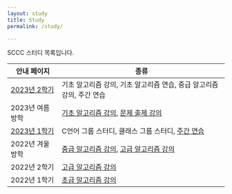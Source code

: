 ```yaml
---
layout: study
title: Study
permalink: /study/

---
```


SCCC 스터디 목록입니다.

| 안내 페이지                    | 종류                                                         |
| ------------------------------ | ------------------------------------------------------------ |
| [2023년 2학기](/study/2023/2/) | 기초 알고리즘 강의, 기초 알고리즘 연습, 중급 알고리즘 강의, 주간 연습 |
| 2023년 여름방학                | [기초 알고리즘 강의](https://github.com/justiceHui/SSU-SCCC-Study/tree/master/2023-summer-basic), [문제 출제 강의](https://github.com/justiceHui/SSU-SCCC-Study/tree/master/2023-summer-problem-setting) |
| [2023년 1학기](/study/2023/1/) | C언어 그룹 스터디, 클래스 그룹 스터디, [주간 연습](https://github.com/justiceHui/SSU-SCCC-Study/tree/master/2023-spring-problem-solving) |
| 2022년 겨울방학                | [중급 알고리즘 강의](https://github.com/justiceHui/SSU-SCCC-Study/tree/master/2022-winter-intermediate), [고급 알고리즘 강의](https://github.com/justiceHui/SSU-SCCC-Study/tree/master/2022-winter-adv) |
| 2022년 2학기                   | [고급 알고리즘 강의](https://github.com/justiceHui/SSU-SCCC-Study/tree/master/2022-autumn-adv) |
| 2022년 1학기                   | [초급 알고리즘 강의](https://github.com/justiceHui/SSU-SCCC-Study/tree/master/2022-spring-basic) |

